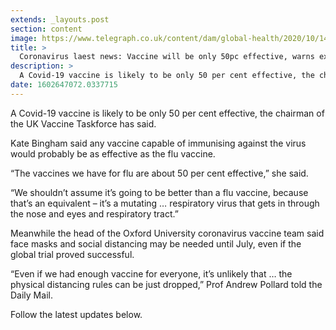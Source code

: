 ```yaml
--- 
extends: _layouts.post 
section: content 
image: https://www.telegraph.co.uk/content/dam/global-health/2020/10/14/TELEMMGLPICT000241819700_trans_NvBQzQNjv4BqqGw_8_YqFn6oOhW46YSWn8Pb7IFTOXDdg53tLFsgRZE.jpeg?impolicy=logo-overlay 
title: > 
  Coronavirus laest news: Vaccine will be only 50pc effective, warns expert 
description: > 
  A Covid-19 vaccine is likely to be only 50 per cent effective, the chairman of the UK Vaccine Taskforce has said.Kate Bingham said any vaccine capable of immunising against the virus would probably be as effective as the flu vaccine.“The vaccines we have for flu are about 50 per cent effective,” she said.“We shouldn’t assume it’s going to be better than a flu vaccine, because that’s an equivalent – it’s a mutating … respiratory virus that gets in through the nose and eyes and respiratory tract.”Meanwhile the head of the Oxford University coronavirus vaccine team said face masks and social distancing may be needed until July, even if the global trial proved successful.“Even if we had enough vaccine for everyone, it’s unlikely that … the physical distancing rules can be just dropped,” Prof Andrew Pollard told the Daily Mail. 
date: 1602647072.0337715 
--- 
```

A Covid-19 vaccine is likely to be only 50 per cent effective, the chairman of the UK Vaccine Taskforce has said.

Kate Bingham said any vaccine capable of immunising against the virus would probably be as effective as the flu vaccine.

“The vaccines we have for flu are about 50 per cent effective,” she said.

“We shouldn’t assume it’s going to be better than a flu vaccine, because that’s an equivalent – it’s a mutating … respiratory virus that gets in through the nose and eyes and respiratory tract.”

Meanwhile the head of the Oxford University coronavirus vaccine team said face masks and social distancing may be needed until July, even if the global trial proved successful.

“Even if we had enough vaccine for everyone, it’s unlikely that … the physical distancing rules can be just dropped,” Prof Andrew Pollard told the Daily Mail.

Follow the latest updates below.